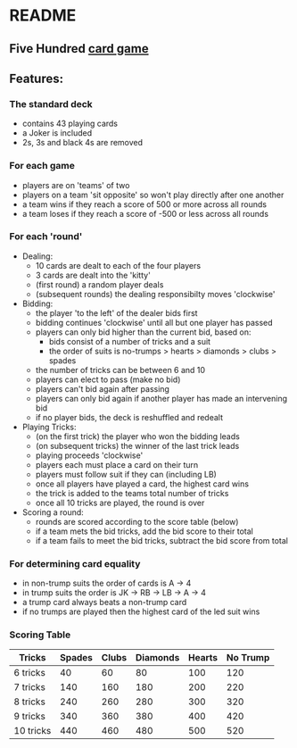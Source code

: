 # README
## Five Hundred [card game](https://en.wikipedia.org/wiki/500_(card_game))

## Features:

### The standard deck
  - contains 43 playing cards
  - a Joker is included
  - 2s, 3s and black 4s are removed

### For each game
 - players are on 'teams' of two
 - players on a team 'sit opposite' so won't play directly after one another
 - a team wins if they reach a score of 500 or more across all rounds
 - a team loses if they reach a score of -500 or less across all rounds

### For each 'round'
  - Dealing:
    * 10 cards are dealt to each of the four players
    * 3 cards are dealt into the 'kitty'
    * (first round) a random player deals
    * (subsequent rounds) the dealing responsibilty moves 'clockwise'
  - Bidding:
    * the player 'to the left' of the dealer bids first
    * bidding continues 'clockwise' until all but one player has passed
    * players can only bid higher than the current bid, based on:
      + bids consist of a number of tricks and a suit
      + the order of suits is no-trumps > hearts > diamonds > clubs > spades
    * the number of tricks can be between 6 and 10
    * players can elect to pass (make no bid)
    * players can't bid again after passing
    * players can only bid again if another player has made an intervening bid
    * if no player bids, the deck is reshuffled and redealt
  - Playing Tricks:
    * (on the first trick) the player who won the bidding leads
    * (on subsequent tricks) the winner of the last trick leads
    * playing proceeds 'clockwise'
    * players each must place a card on their turn
    * players must follow suit if they can (including LB)
    * once all players have played a card, the highest card wins
    * the trick is added to the teams total number of tricks
    * once all 10 tricks are played, the round is over
  - Scoring a round:
    * rounds are scored according to the score table (below)
    * if a team mets the bid tricks, add the bid score to their total
    * if a team fails to meet the bid tricks, subtract the bid score from total

### For determining card equality
 - in non-trump suits the order of cards is A -> 4
 - in trump suits the order is JK -> RB -> LB -> A -> 4
 - a trump card always beats a non-trump card
 - if no trumps are played then the highest card of the led suit wins

### Scoring Table

Tricks    | Spades | Clubs | Diamonds | Hearts | No Trump |
----------|--------|-------|----------|--------|----------|
6 tricks  | 40     | 60    | 80       | 100    | 120      |
7 tricks  | 140    | 160   | 180      | 200    | 220      |
8 tricks  | 240    | 260   | 280      | 300    | 320      |
9 tricks  | 340    | 360   | 380      | 400    | 420      |
10 tricks | 440    | 460   | 480      | 500    | 520      |


